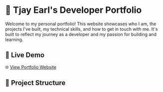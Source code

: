 # 💼 Tjay Earl's Developer Portfolio

Welcome to my personal portfolio! This website showcases who I am, the projects I've built, my technical skills, and how to get in touch with me. It's built to reflect my journey as a developer and my passion for building and learning.

## 🔗 Live Demo

🌐 [View Portfolio Website](https://your-deployed-link.com)

## 📂 Project Structure

